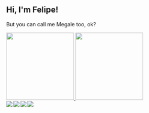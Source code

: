 <h2>Hi, I'm Felipe!</h2>

But you can call me Megale too, ok?

<a href="https://github.com/felipemegale">
  <img height="180em" src="https://github-readme-stats.vercel.app/api?username=felipemegale&show_icons=true&theme=merko&include_all_commits=true&count_private=true"/>
  <img height="180em" src="https://github-readme-stats.vercel.app/api/top-langs/?username=felipemegale&layout=compact&langs_count=8&theme=merko"/>
</a>

<div style="display: flex; flex-direction: row">
  <a style="margin-right: 0.2em" href="mailto: felipe.megale17@gmail.com"><img src="https://img.shields.io/badge/Gmail-%23EA4335?style=flat-square&logo=gmail&logoColor=white" target="_blank"></a>
  <a style="margin-right: 0.2em" href="https://www.linkedin.com/in/fmegale/" target="_blank"><img src="https://img.shields.io/badge/LinkedIn-%230077B5?style=flat-square&logo=linkedin" target="_blank"></a>
  <a style="margin-right: 0.2em" href="https://instagram.com/felipemegale" target="_blank"><img src="https://img.shields.io/badge/Instagram-%23E4405F?style=flat-square&logo=instagram&logoColor=white" target="_blank"></a>
  <a style="margin-right: 0.2em" href="https://github.com/felipemegale" target="_blank"><img src="https://img.shields.io/badge/GitHub-%23333?style=flat-square&logo=GitHub" target="_blank"></a>
</div>
<br>
